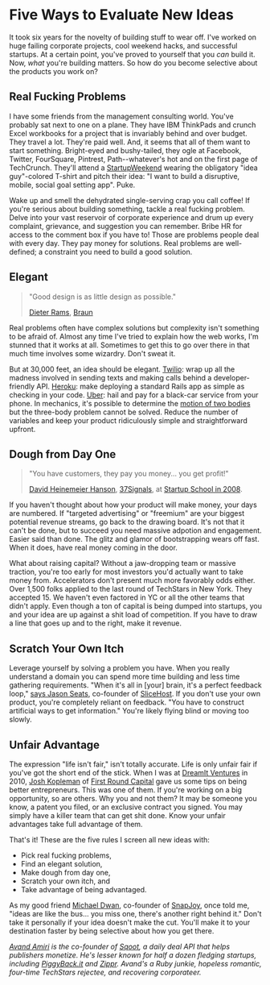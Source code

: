 # Five Ways to Evaluate New Ideas

It took six years for the novelty of building stuff to wear off. I've worked on huge failing corporate projects, cool weekend hacks, and successful startups. At a certain point, you've proved to yourself that you _can_ build it. Now, _what_ you're building matters. So how do you become selective about the products you work on?

## Real Fucking Problems

I have some friends from the management consulting world. You've probably sat next to one on a plane. They have IBM ThinkPads and crunch Excel workbooks for a project that is invariably behind and over budget. They travel a lot. They're paid well. And, it seems that all of them want to start something. Bright-eyed and bushy-tailed, they ogle at Facebook, Twitter, FourSquare, Pintrest, Path--whatever's hot and on the first page of TechCrunch. They'll attend a [StartupWeekend][11] wearing the obligatory "idea guy"-colored T-shirt and pitch their idea: "I want to build a disruptive, mobile, social goal setting app". Puke.

Wake up and smell the dehydrated single-serving crap you call coffee! If you're serious about building something, tackle a real fucking problem. Delve into your vast reservoir of corporate experience and drum up every complaint, grievance, and suggestion you can remember. Bribe HR for access to the comment box if you have to! Those are problems people deal with every day. They pay money for solutions. Real problems are well-defined; a constraint you need to build a good solution.

## Elegant

> "Good design is as little design as possible."
>
> [Dieter Rams][7], [Braun][12]

Real problems often have complex solutions but complexity isn't something to be afraid of. Almost any time I've tried to explain how the web works, I'm stunned that it works at all. Sometimes to get this to go over there in that much time involves some wizardry. Don't sweat it.

But at 30,000 feet, an idea should be elegant. [Twilio][13]: wrap up all the madness involved in sending texts and making calls behind a developer-friendly API. [Heroku][14]: make deploying a standard Rails app as simple as checking in your code. [Uber][15]: hail and pay for a black-car service from your phone. In mechanics, it's possible to determine the [motion of two bodies][1] but the three-body problem cannot be solved. Reduce the number of variables and keep your product ridiculously simple and straightforward upfront.

## Dough from Day One

> "You have customers, they pay you money... you get profit!"
>
> [David Heinemeier Hanson][16], [37Signals][10], at [Startup School in 2008][2].

If you haven't thought about how your product will make money, your days are numbered. If "targeted advertising" or "freemium" are your biggest potential revenue streams, go back to the drawing board. It's not that it can't be done, but to succeed you need massive adpotion and engagement. Easier said than done. The glitz and glamor of bootstrapping wears off fast. When it does, have real money coming in the door.

What about raising capital? Without a jaw-dropping team or massive traction, you're too early for most investors you'd actually want to take money from. Accelerators don't present much more favorably odds either. Over 1,500 folks applied to the last round of TechStars in New York. They accepted 15. We haven't even factored in YC or all the other teams that didn't apply. Even though a ton of capital is being dumped into startups, you and your idea are up against a shit load of competition. If you have to draw a line that goes up and to the right, make it revenue.

## Scratch Your Own Itch

Leverage yourself by solving a problem you have. When you really understand a domain you can spend more time building and less time gathering requirements.  "When it's all in [your] brain, it's a perfect feedback loop," [says Jason Seats][3], co-founder of [SliceHost][17]. If you don't use your own product, you're completely reliant on feedback. "You have to construct artificial ways to get information." You're likely flying blind or moving too slowly.

## Unfair Advantage

The expression "life isn't fair," isn't totally accurate. Life is only unfair fair if you've got the short end of the stick. When I was at [DreamIt Ventures][6] in 2010, [Josh Kopleman][4] of [First Round Capital][9] gave us some tips on being better entrepreneurs. This was one of them. If you're working on a big opportunity, so are others. Why you and not them? It may be someone you know, a patent you filed, or an exclusive contract you signed. You may simply have a killer team that can get shit done. Know your unfair advantages take full advantage of them.

That's it! These are the five rules I screen all new ideas with:

* Pick real fucking problems,
* Find an elegant solution,
* Make dough from day one,
* Scratch your own itch, and
* Take advantage of being advantaged.

As my good friend [Michael Dwan][5], co-founder of [SnapJoy][8], once told me, "ideas are like the bus... you miss one, there's another right behind it." Don't take it personally if your idea doesn't make the cut. You'll make it to your destination faster by being selective about how you get there.

_[Avand Amiri][18] is the co-founder of [Sqoot][19], a daily deal API that helps publishers monetize. He's lesser known for half a dozen fledging startups, including [PiggyBack.it][20] and [Zippr][21]. Avand's a Ruby junkie, hopeless romantic, four-time TechStars rejectee, and recovering corporateer._

[1]: http://en.wikipedia.org/wiki/Two-body_problem
[2]: http://www.youtube.com/watch?v=0CDXJ6bMkMY
[3]: http://vimeo.com/26335493
[4]: http://www.firstround.com/team/profile/josh_kopelman/
[5]: http://michaeldwan.com/
[6]: http://dreamitventures.com/
[7]: http://en.wikipedia.org/wiki/Dieter_Rams
[8]: http://snapjoy.com/
[9]: http://www.firstround.com/
[10]: http://37signals.com/
[11]: http://startupweekend.org/about/
[12]: http://braun.com/
[13]: http://twilio.com/
[14]: http://heroku.com/
[15]: https://www.uber.com/
[16]: http://david.heinemeierhansson.com/
[17]: http://www.slicehost.com/
[18]: http://avandamiri.com/
[19]: http://www.sqoot.com/
[20]: http://piggyback.it/
[21]: http://thezippr.com